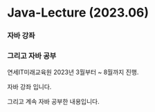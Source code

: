 # Java-Lecture (2023.06)

### 자바 강좌
### 그리고 자바 공부

연세IT미래교육원 2023년 3월부터 ~ 8월까지 진행.

자바 강좌 입니다. 

그리고 계속 자바 공부한 내용입니다.